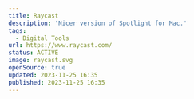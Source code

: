 ```yaml
---
title: Raycast
description: 'Nicer version of Spotlight for Mac.'
tags:
  - Digital Tools
url: https://www.raycast.com/
status: ACTIVE
image: raycast.svg
openSource: true
updated: 2023-11-25 16:35
published: 2023-11-25 16:35
---
```

